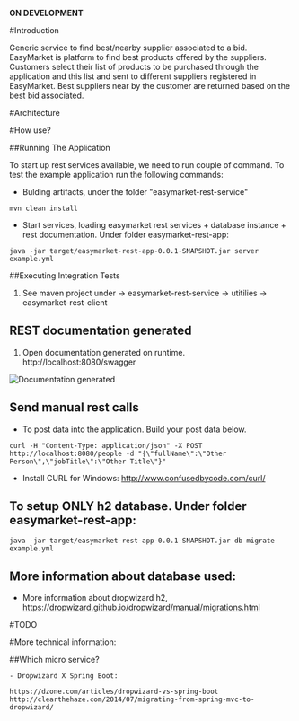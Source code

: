 
**ON DEVELOPMENT**

#Introduction

Generic service to find best/nearby supplier associated to a bid. EasyMarket is platform to find best products offered by the suppliers. Customers select their list of products to be purchased through the application and this list and sent to different suppliers registered in EasyMarket. Best suppliers near by the customer are returned based on the best bid associated.

#Architecture



#How use?

##Running The Application

To start up rest services available, we need to run couple of command. To test the example application run the following commands:

 * Bulding artifacts, under the folder "easymarket-rest-service"

```
mvn clean install
```

 * Start services, loading easymarket rest services + database instance + rest documentation.  Under folder easymarket-rest-app:
```
java -jar target/easymarket-rest-app-0.0.1-SNAPSHOT.jar server example.yml
```

##Executing Integration Tests

 1. See maven project under -> easymarket-rest-service -> utitilies -> easymarket-rest-client

## REST documentation generated 

 1. Open documentation generated on runtime. http://localhost:8080/swagger	

![Documentation generated](https://github.com/gonella/easymarket-rest-service/blob/master/docs/EasymarketApiAvailableDoc.png "Rest documentation generated")

## Send manual rest calls

 * To post data into the application. Build your post data below.
```
curl -H "Content-Type: application/json" -X POST http://localhost:8080/people -d "{\"fullName\":\"Other Person\",\"jobTitle\":\"Other Title\"}"
```
 * Install CURL for Windows: http://www.confusedbycode.com/curl/

## To setup ONLY h2 database. Under folder easymarket-rest-app:

```
java -jar target/easymarket-rest-app-0.0.1-SNAPSHOT.jar db migrate example.yml
```

## More information about database used:

* More information about dropwizard h2,	https://dropwizard.github.io/dropwizard/manual/migrations.html

#TODO

#More technical information: 

##Which micro service?

	- Dropwizard X Spring Boot: 

```
https://dzone.com/articles/dropwizard-vs-spring-boot
http://clearthehaze.com/2014/07/migrating-from-spring-mvc-to-dropwizard/
```

